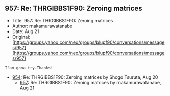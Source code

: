 ## 957: Re: THRGIBBS1F90: Zeroing matrices

- Title: 957: Re: THRGIBBS1F90: Zeroing matrices
- Author: rnakamurawatanabe
- Date: Aug 21
- Original: [https://groups.yahoo.com/neo/groups/blupf90/conversations/messages/957](https://groups.yahoo.com/neo/groups/blupf90/conversations/messages/957)

```
I'am gona try.Thanks!
```

- [954](0954.md): Re: THRGIBBS1F90: Zeroing matrices by Shogo Tsuruta, Aug 20
    - [957](0957.md): Re: THRGIBBS1F90: Zeroing matrices by rnakamurawatanabe, Aug 21
